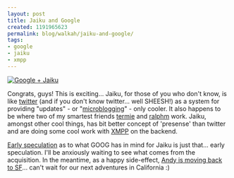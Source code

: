 ```yaml
---
layout: post
title: Jaiku and Google
created: 1191965623
permalink: blog/walkah/jaiku-and-google/
tags:
- google
- jaiku
- xmpp
---
```

<a href="http://jaiku.com/help/google"><img src="http://walkah.net/sites/walkah.net/files/gj.png" alt="Google + Jaiku" class="left" /></a>
<p>Congrats, guys! This is exciting... Jaiku, for those of you who don't know, is like <a href="http://twitter.com/">twitter</a> (and if you don't know twitter... well SHEESH!) as a system for providing "updates" - or "<a href="http://en.wikipedia.org/wiki/Micro-blogging">microblogging</a>" - only cooler. It also happens to be where two of my smartest friends <a href="http://term.ie/blog/">termie</a> and <a href="http://ralphm.net/blog/">ralphm</a> work. Jaiku, amongst other cool things, has bit better concept of 'presense' than twitter and are doing some cool work with <a href="http://www.xmpp.org/">XMPP</a> on the backend.</p>
<p><a href="http://gigaom.com/2007/10/09/google-buys-jaiku/">Early speculation</a> as to what GOOG has in mind for Jaiku is just that... early speculation. I'll be anxiously waiting to see what comes from the acquisition. In the meantime, as a happy side-effect, <a href="http://term.ie/blog/haayoaalio-ala-lyo/">Andy is moving back to SF</a>... can't wait for our next adventures in California :)</p>
